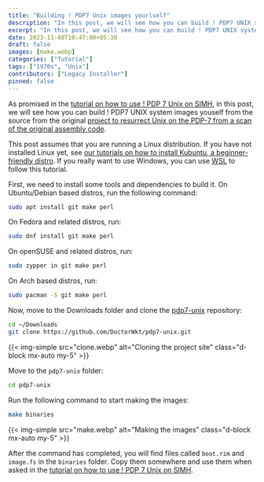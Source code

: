 ```yaml
---
title: "Building ! PDP7 Unix images yourlself"
description: "In this post, we will see how you can build ! PDP7 UNIX system images youself from the source from the preservation repository."
excerpt: "In this post, we will see how you can build ! PDP7 UNIX system images youself from the source from the preservation repository."
date: 2023-11-08T10:47:00+05:30
draft: false
images: [make.webp]
categories: ["Tutorial"]
tags: ["1970s", "Unix"]
contributors: ["Legacy Installer"]
pinned: false
---
```


As promised in the [tutorial on how to use ! PDP 7 Unix on SIMH](/1970s/1970/pdp7unix/simh/), in this post, we will see how you can build ! PDP7 UNIX system images youself from the source from the original [project to resurrect Unix on the PDP-7 from a scan of the original assembly code](https://github.com/DoctorWkt/pdp7-unix).

This post assumes that you are running a Linux distribution. If you have not installed Linux yet, see [our tutorials on how to install Kubuntu, a beginner-friendly distro](https://setup.virtualhub.eu.org/tag/os/). If you really want to use Windows, you can use [WSL](https://learn.microsoft.com/en-us/windows/wsl/) to follow this tutorial.

First, we need to install some tools and dependencies to build it. On Ubuntu/Debian based distros, run the following command:

```bash
sudo apt install git make perl
```

On Fedora and related distros, run:

```bash
sudo dnf install git make perl
```

On openSUSE and related distros, run:

```bash
sudo zypper in git make perl
```

On Arch based distros, run:

```bash
sudo pacman -S git make perl
```

Now, move to the Downloads folder and clone the [pdp7-unix](https://github.com/DoctorWkt/pdp7-unix) repository:

```bash
cd ~/Downloads
git clone https://github.com/DoctorWkt/pdp7-unix.git
```

{{< img-simple src="clone.webp" alt="Cloning the project site" class="d-block mx-auto my-5" >}}

Move to the `pdp7-unix` folder:

```bash
cd pdp7-unix
```

Run the following command to start making the images:

```bash
make binaries
```

{{< img-simple src="make.webp" alt="Making the images" class="d-block mx-auto my-5" >}}

After the command has completed, you will find files called `boot.rim` and `image.fs` in the `binaries` folder. Copy them somewhere and use them when asked in the [tutorial on how to use ! PDP 7 Unix on SIMH](/1970s/1970/pdp7unix/simh/).
